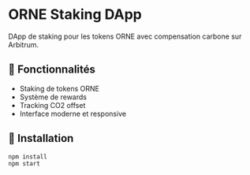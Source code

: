 # ORNE Staking DApp

DApp de staking pour les tokens ORNE avec compensation carbone sur Arbitrum.

## 🌱 Fonctionnalités

- Staking de tokens ORNE
- Système de rewards
- Tracking CO2 offset
- Interface moderne et responsive

## 🚀 Installation

```bash
npm install
npm start